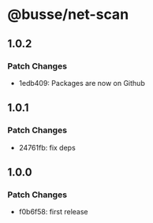 # @busse/net-scan

## 1.0.2

### Patch Changes

- 1edb409: Packages are now on Github

## 1.0.1

### Patch Changes

- 24761fb: fix deps

## 1.0.0

### Patch Changes

- f0b6f58: first release
